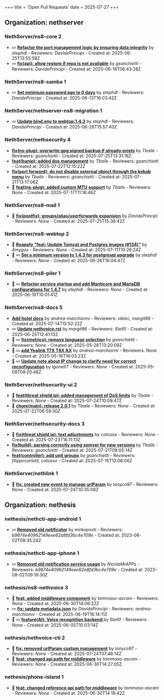 +++
title = 'Open Pull Requests'
date = 2025-07-27
+++

## Organization: nethserver

### NethServer/ns8-core 2 

-  :zzz: **[Refactor the port management logic by  ensuring data integrity](https://github.com/NethServer/ns8-core/pull/906)** by *stephdl* - Reviewers: *DavidePrincipi* - Created at: 2025-06-25T13:55:58Z
-  :zzz: **[fix(api): allow restore if repo is not available](https://github.com/NethServer/ns8-core/pull/904)** by *gsanchietti* - Reviewers: *DavidePrincipi* - Created at: 2025-06-18T06:43:28Z

### NethServer/ns8-samba 1 

-  :zzz: **[Set minimum password age to 0 days](https://github.com/NethServer/ns8-samba/pull/107)** by *stephdl* - Reviewers: *DavidePrincipi* - Created at: 2025-06-13T16:03:42Z

### NethServer/nethserver-ns8-migration 1 

-  :zzz: **[Update bind.env to webtop:1.4.3](https://github.com/NethServer/nethserver-ns8-migration/pull/120)** by *stephdl* - Reviewers: *DavidePrincipi* - Created at: 2025-06-26T15:57:40Z

### NethServer/nethsecurity 4 

-   **[fix(ns-plug): overwrite gpg signed backup if already exists](https://github.com/NethServer/nethsecurity/pull/1318)** by *Tbaile* - Reviewers: *gsanchietti* - Created at: 2025-07-25T13:31:16Z
-   **[feat(banip): added dos management](https://github.com/NethServer/nethsecurity/pull/1316)** by *Tbaile* - Reviewers: *gsanchietti* - Created at: 2025-07-22T12:15:22Z
-   **[fix(port forward): do not disable external object through the kebab menu](https://github.com/NethServer/nethsecurity/pull/1313)** by *Tbaile* - Reviewers: *gsanchietti* - Created at: 2025-07-21T13:17:06Z
- :eyes:  **[feat(ns-plug): added custom MTU support](https://github.com/NethServer/nethsecurity/pull/1311)** by *Tbaile* - Reviewers: *None* - Created at: 2025-07-17T11:16:46Z

### NethServer/ns8-mail 1 

- :eyes:  **[fix(postfix): groups/alias/userforwards expansion](https://github.com/NethServer/ns8-mail/pull/195)** by *DavidePrincipi* - Reviewers: *None* - Created at: 2025-07-25T15:38:42Z

### NethServer/ns8-webtop 2 

- :eyes:  **[Reapply "feat: Update Tomcat and Postgres images (#134)"](https://github.com/NethServer/ns8-webtop/pull/145)** by *Amygos* - Reviewers: *None* - Created at: 2025-07-11T10:26:24Z
- :eyes: :zzz: **[Set a minimum version to 1.4.3 for postgresql upgrade](https://github.com/NethServer/ns8-webtop/pull/142)** by *stephdl* - Reviewers: *None* - Created at: 2025-06-26T16:04:47Z

### NethServer/ns8-piler 1 

- :eyes: :zzz: **[Refactor service startup and add Manticore and MariaDB configurations for 1.4.7](https://github.com/NethServer/ns8-piler/pull/34)** by *stephdl* - Reviewers: *None* - Created at: 2025-06-19T10:01:41Z

### NethServer/ns8-docs 5 

-   **[Add hotel docs](https://github.com/NethServer/ns8-docs/pull/176)** by *andrea-marchionni* - Reviewers: *viktec, margit86* - Created at: 2025-07-14T15:52:22Z
-  :zzz: **[Update nethvoice.rst](https://github.com/NethServer/ns8-docs/pull/174)** by *margit86* - Reviewers: *Stell0* - Created at: 2025-06-25T12:41:13Z
- :eyes: :zzz: **[fix(metrics): remove language selection](https://github.com/NethServer/ns8-docs/pull/167)** by *gsanchietti* - Reviewers: *None* - Created at: 2025-05-26T13:20:09Z
- :eyes: :zzz: **[add Yealink T7X T8X AX](https://github.com/NethServer/ns8-docs/pull/165)** by *andrea-marchionni* - Reviewers: *None* - Created at: 2025-05-16T16:03:23Z
- :eyes: :zzz: **[Update note about IP change to clarify need for correct reconfiguration](https://github.com/NethServer/ns8-docs/pull/164)** by *IgonetIT* - Reviewers: *None* - Created at: 2025-05-08T09:20:48Z

### NethServer/nethsecurity-ui 2 

- :eyes:  **[feat(threat shield ip): added management of DoS limits](https://github.com/NethServer/nethsecurity-ui/pull/599)** by *Tbaile* - Reviewers: *None* - Created at: 2025-07-24T10:09:47Z
- :eyes:  **[chore(main): release 2.0.1](https://github.com/NethServer/nethsecurity-ui/pull/597)** by *Tbaile* - Reviewers: *None* - Created at: 2025-07-22T06:59:30Z

### NethServer/nethsecurity-docs 3 

- :eyes:  **[fix(threat shield ip): text adjustments](https://github.com/NethServer/nethsecurity-docs/pull/196)** by *cotosso* - Reviewers: *None* - Created at: 2025-07-23T16:11:13Z
-   **[fix(build): parsing correctly using semver for new versions](https://github.com/NethServer/nethsecurity-docs/pull/195)** by *Tbaile* - Reviewers: *gsanchietti* - Created at: 2025-07-21T08:05:14Z
-   **[feat(controller): add unit groups](https://github.com/NethServer/nethsecurity-docs/pull/194)** by *gsanchietti* - Reviewers: *filippocarletti, cotosso* - Created at: 2025-07-15T13:06:06Z

### NethServer/nethlink 1 

- :eyes:  **[fix: created new event to manage urlParam](https://github.com/NethServer/nethlink/pull/69)** by *tonyco97* - Reviewers: *None* - Created at: 2025-07-24T10:35:08Z

## Organization: nethesis

### nethesis/nethcti-app-android 1 

-  :zzz: **[Removed old notificator](https://github.com/nethesis/nethcti-app-android/pull/30)** by *mirkopruiti* - Reviewers: *b9874e40962149eee62a8fd3bc4e709e* - Created at: 2023-08-02T09:35:24Z

### nethesis/nethcti-app-iphone 1 

-  :zzz: **[Removed old notification service usage](https://github.com/nethesis/nethcti-app-iphone/pull/37)** by *NicolaMrAPPs* - Reviewers: *b9874e40962149eee62a8fd3bc4e709e* - Created at: 2023-08-02T09:19:30Z

### nethesis/ns8-nethvoice 3 

- :eyes:  **[feat: added middleware component](https://github.com/nethesis/ns8-nethvoice/pull/493)** by *tommaso-ascani* - Reviewers: *None* - Created at: 2025-06-30T14:06:22Z
-  :zzz: **[fix: update metadata.json](https://github.com/nethesis/ns8-nethvoice/pull/483)** by *DavidePrincipi* - Reviewers: *andrea-marchionni* - Created at: 2025-06-19T16:14:11Z
- :eyes: :zzz: **[feature(AI): Voice recognition backend ](https://github.com/nethesis/ns8-nethvoice/pull/464)** by *Stell0* - Reviewers: *None* - Created at: 2025-06-05T10:03:14Z

### nethesis/nethvoice-cti 2 

- :eyes:  **[fix: removed urlParam custom management](https://github.com/nethesis/nethvoice-cti/pull/327)** by *tonyco97* - Reviewers: *None* - Created at: 2025-07-24T07:46:14Z
- :eyes:  **[feat: changed api path for middleware](https://github.com/nethesis/nethvoice-cti/pull/317)** by *tommaso-ascani* - Reviewers: *None* - Created at: 2025-06-30T14:27:05Z

### nethesis/phone-island 1 

- :eyes:  **[feat: changed reference api path for middleware](https://github.com/nethesis/phone-island/pull/103)** by *tommaso-ascani* - Reviewers: *None* - Created at: 2025-06-30T14:18:42Z


